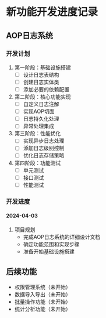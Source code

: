 # 新功能开发进度记录

## AOP日志系统
### 开发计划
1. 第一阶段：基础设施搭建
   - [ ] 设计日志表结构
   - [ ] 创建日志实体类
   - [ ] 添加必要的依赖配置

2. 第二阶段：核心功能实现
   - [ ] 自定义日志注解
   - [ ] 实现AOP切面
   - [ ] 日志持久化处理
   - [ ] 异常处理集成

3. 第三阶段：性能优化
   - [ ] 实现异步日志处理
   - [ ] 添加日志级别控制
   - [ ] 优化日志存储策略

4. 第四阶段：功能测试
   - [ ] 单元测试
   - [ ] 接口测试
   - [ ] 性能测试

### 开发进度
#### 2024-04-03
1. 项目规划
   - 完成AOP日志系统的详细设计文档
   - 确定功能范围和实现步骤
   - 准备开始基础设施搭建

## 后续功能
- 权限管理系统（未开始）
- 数据导入导出（未开始）
- 批量操作功能（未开始）
- 统计分析功能（未开始） 